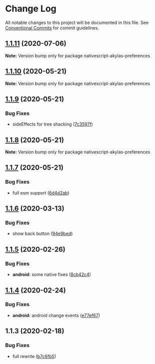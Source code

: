 # Change Log

All notable changes to this project will be documented in this file.
See [Conventional Commits](https://conventionalcommits.org) for commit guidelines.

## [1.1.11](https://github.com/farfromrefug/nativescript-preferences/compare/v1.1.10...v1.1.11) (2020-07-06)

**Note:** Version bump only for package nativescript-akylas-preferences





## [1.1.10](https://github.com/farfromrefug/nativescript-preferences/compare/v1.1.9...v1.1.10) (2020-05-21)

**Note:** Version bump only for package nativescript-akylas-preferences





## [1.1.9](https://github.com/farfromrefug/nativescript-preferences/compare/v1.1.8...v1.1.9) (2020-05-21)


### Bug Fixes

* sideEffects for tree shacking ([7c3597f](https://github.com/farfromrefug/nativescript-preferences/commit/7c3597ffeb4e6fa31db5e693686b4371ff9cd297))





## [1.1.8](https://github.com/farfromrefug/nativescript-preferences/compare/v1.1.7...v1.1.8) (2020-05-21)

**Note:** Version bump only for package nativescript-akylas-preferences





## [1.1.7](https://github.com/farfromrefug/nativescript-preferences/compare/v1.1.6...v1.1.7) (2020-05-21)


### Bug Fixes

* full esm support ([6d4d2ab](https://github.com/farfromrefug/nativescript-preferences/commit/6d4d2ab54a750c6377a83cf2220bdb5cccc52e5a))





## [1.1.6](https://github.com/farfromrefug/nativescript-preferences/compare/v1.1.5...v1.1.6) (2020-03-13)


### Bug Fixes

* show back button ([94e9bed](https://github.com/farfromrefug/nativescript-preferences/commit/94e9bedcf1fbe2f2f9ae21ab2f2a29bff6eb78cf))





## [1.1.5](https://github.com/farfromrefug/nativescript-preferences/compare/v1.1.4...v1.1.5) (2020-02-26)


### Bug Fixes

* **android:** some native fixes ([8cb42c4](https://github.com/farfromrefug/nativescript-preferences/commit/8cb42c489e63ec4763c5c6b9e0008a0378444062))





## [1.1.4](https://github.com/farfromrefug/nativescript-preferences/compare/v1.1.3...v1.1.4) (2020-02-24)


### Bug Fixes

* **android:** android change events ([e77ef67](https://github.com/farfromrefug/nativescript-preferences/commit/e77ef67ddd52e6e62cd4a5de35b0a4f1babee6b8))





## 1.1.3 (2020-02-18)


### Bug Fixes

* full rewrite ([b7c6fb5](https://github.com/farfromrefug/nativescript-preferences/commit/b7c6fb51d23d9c6761e2871590caffef14bb28ee))
